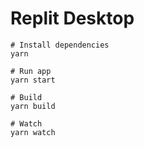 # Replit Desktop

```
# Install dependencies
yarn

# Run app
yarn start

# Build
yarn build

# Watch
yarn watch
```

